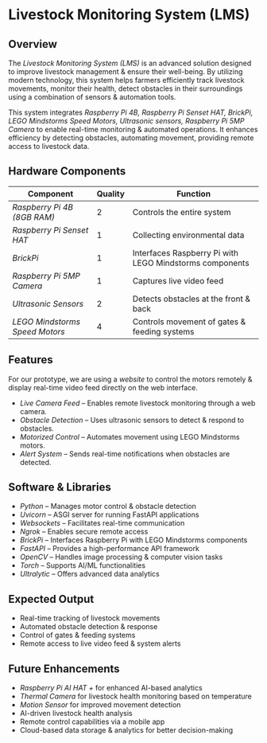 # Livestock Monitoring System (LMS)

## Overview

The *Livestock Monitoring System (LMS)* is an advanced solution designed to improve livestock management & ensure their well-being. By utilizing modern technology, this system helps farmers efficiently track livestock movements, monitor their health, detect obstacles in their surroundings using a combination of sensors & automation tools.

This system integrates *Raspberry Pi 4B, Raspberry Pi Senset HAT, BrickPi, LEGO Mindstorms Speed Motors, Ultrasonic sensors, Raspberry Pi 5MP Camera* to enable real-time monitoring & automated operations. It enhances efficiency by detecting obstacles, automating movement, providing remote access to livestock data.

## Hardware Components

| Component                      | Quality | Function                                                |
| ------------------------------ | --------| ------------------------------------------------------- |
| *Raspberry Pi 4B (8GB RAM)*    |     2   | Controls the entire system                              |
| *Raspberry Pi Senset HAT*      |     1   | Collecting environmental data                           |
| *BrickPi*                      |     1   | Interfaces Raspberry Pi with LEGO Mindstorms components |
| *Raspberry Pi 5MP Camera*      |     1   | Captures live video feed                                |
| *Ultrasonic Sensors*           |     2   | Detects obstacles at the front & back                   |
| *LEGO Mindstorms Speed Motors* |     4   | Controls movement of gates & feeding systems            |

## Features

For our prototype, we are using a *website* to control the motors remotely & display real-time video feed directly on the web interface.

- *Live Camera Feed* – Enables remote livestock monitoring through a web camera.
- *Obstacle Detection* – Uses ultrasonic sensors to detect & respond to obstacles.
- *Motorized Control* – Automates movement using LEGO Mindstorms motors.
- *Alert System* – Sends real-time notifications when obstacles are detected.

## Software & Libraries

- *Python* – Manages motor control & obstacle detection
- *Uvicorn* – ASGI server for running FastAPI applications
- *Websockets* – Facilitates real-time communication
- *Ngrok* – Enables secure remote access
- *BrickPi* – Interfaces Raspberry Pi with LEGO Mindstorms components
- *FastAPI* – Provides a high-performance API framework
- *OpenCV* – Handles image processing & computer vision tasks
- *Torch* – Supports AI/ML functionalities
- *Ultralytic* – Offers advanced data analytics

## Expected Output

- Real-time tracking of livestock movements
- Automated obstacle detection & response
- Control of gates & feeding systems
- Remote access to live video feed & system alerts

## Future Enhancements

- *Raspberry Pi AI HAT +* for enhanced AI-based analytics
- *Thermal Camera* for livestock health monitoring based on temperature
- *Motion Sensor* for improved movement detection
- AI-driven livestock health analysis
- Remote control capabilities via a mobile app
- Cloud-based data storage & analytics for better decision-making
